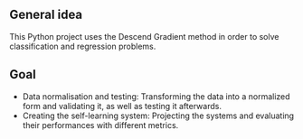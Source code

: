 ## General idea
This Python project uses the Descend Gradient method in order to solve classification and regression problems.

## Goal
* Data normalisation and testing: Transforming the data into a normalized form and validating it, as well as testing it afterwards.
* Creating the self-learning system: Projecting the systems and evaluating their performances with different metrics.
